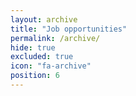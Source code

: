 ```yaml
---
layout: archive
title: "Job opportunities"
permalink: /archive/
hide: true
excluded: true
icon: "fa-archive"
position: 6
---
```

